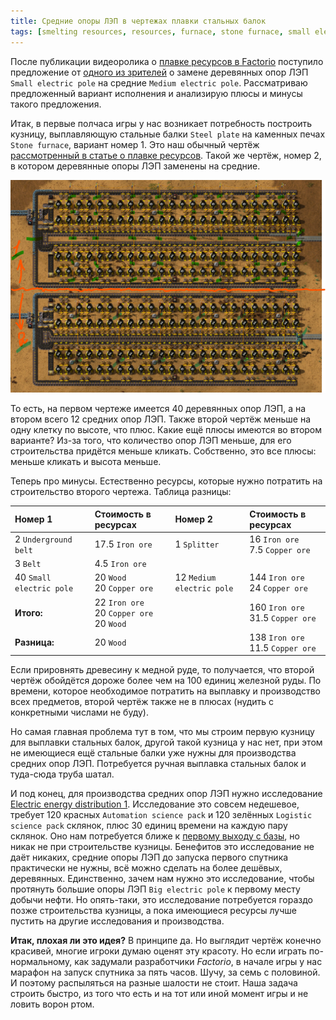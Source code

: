 ```yaml
---
title: Средние опоры ЛЭП в чертежах плавки стальных балок
tags: [smelting resources, resources, furnace, stone furnace, small electric pole, medium electric pole ]
---
```


После публикации видеоролика о [плавке ресурсов в Factorio](http://www.youtube.com/watch?v=z7HcOThwafg) поступило предложение от [одного из зрителей](https://www.youtube.com/@Evgeny_Pilyavsky) о замене деревянных опор ЛЭП `Small electric pole` на средние `Medium electric pole`. Рассматриваю предложенный вариант исполнения и анализирую плюсы и минусы такого предложения.

<!-- truncate -->

Итак, в первые полчаса игры у нас возникает потребность построить кузницу, выплавляющую стальные балки `Steel plate` на каменных печах `Stone furnace`, вариант номер 1. Это наш обычный чертёж [рассмотренный в статье о плавке ресурсов](/RawResourcesProcessing/). Такой же чертёж, номер 2, в котором деревянные опоры ЛЭП заменены на средние.

![raw resources production](./screenshot.01.png)

То есть, на первом чертеже имеется 40 деревянных опор ЛЭП, а на втором всего 12 средних опор ЛЭП. Также второй чертёж меньше на одну клетку по высоте, что плюс. Какие ещё плюсы имеются во втором варианте? Из-за того, что количество опор ЛЭП меньше, для его строительства придётся меньше кликать. Собственно, это все плюсы: меньше кликать и высота меньше.

Теперь про минусы. Естественно ресурсы, которые нужно потратить на строительство второго чертежа. Таблица разницы:

| Номер 1 | Стоимость в ресурсах | Номер 2 | Стоимость в ресурсах |
|:--|:--|:--|:--|
| 2 `Underground belt` | 17.5 `Iron ore` | 1 `Splitter` | 16 `Iron ore`<br/>7.5 `Copper ore`|
| 3 `Belt` | 4.5 `Iron ore` |  |  |
| 40 `Small electric pole` | 20 `Wood`<br/>20 `Copper ore` | 12 `Medium electric pole` | 144 `Iron ore`<br/>24 `Copper ore` |
| **Итого:** | 22 `Iron ore`<br/>20 `Copper ore`<br/>20 `Wood` || 160 `Iron ore`<br/>31.5 `Copper ore`|
| **Разница:** | 20 `Wood` || 138 `Iron ore`<br/>11.5 `Copper ore`|

Если прировнять древесину к медной руде, то получается, что второй чертёж обойдётся дороже более чем на 100 единиц железной руды. По времени, которое необходимое потратить на выплавку и производство всех предметов, второй чертёж также не в плюсах (нудить с конкретными числами не буду).

Но самая главная проблема тут в том, что мы строим первую кузницу для выплавки стальных балок, другой такой кузница у нас нет, при этом не имеющиеся ещё стальные балки уже нужны для производства средних опор ЛЭП. Потребуется ручная выплавка стальных балок и туда-сюда труба шатал.

И под конец, для производства средних опор ЛЭП нужно исследование [Electric energy distribution 1](https://wiki.factorio.com/Electric_energy_distribution_1_(research)). Исследование это совсем недешевое, требует 120 красных `Automation science pack` и 120 зелённых `Logistic science pack` склянок, плюс 30 единиц времени на каждую пару склянок. Оно нам потребуется ближе к [первому выходу с базы](/HowToStartNewGame/#первый-выход-с-базы), но никак не при строительстве кузницы. Бенефитов это исследование не даёт никаких, средние опоры ЛЭП до запуска первого спутника практически не нужны, всё можно сделать на более дешёвых, деревянных. Единственно, зачем нам нужно это исследование, чтобы протянуть большие опоры ЛЭП `Big electric pole` к первому месту добычи нефти. Но опять-таки, это исследование потребуется гораздо позже строительства кузницы, а пока имеющиеся ресурсы лучше пустить на другие исследования и производства.

**Итак, плохая ли это идея?** В принципе да. Но выглядит чертёж конечно красивей, многие игроки думаю оценят эту красоту. Но если играть по-нормальному, как задумали разработчики *Factorio*, в начале игры у нас марафон на запуск спутника за пять часов. Шучу, за семь с половиной. И поэтому распыляться на разные шалости не стоит. Наша задача строить быстро, из того что есть и на тот или иной момент игры и не ловить ворон ртом.
